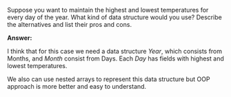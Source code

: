 Suppose you want to maintain the highest and lowest temperatures for every day of the year. What kind of data structure would you use? Describe the alternatives and list their pros and cons. 

__Answer:__

I think that for this case we need a data structure _Year_, which consists from Months, and _Month_ consist 
from Days. Each _Day_ has fields with highest and lowest temperatures.

We also can use nested arrays to represent this data structure but OOP approach is more better and easy to understand.